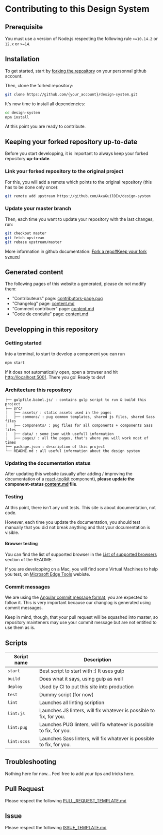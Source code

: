 # Contributing to this Design System

## Prerequisite

You must use a version of Node.js respecting the following rule `>=10.14.2` or `12.x` or `>=14`.

## Installation

To get started, start by [forking the repository](https://docs.github.com/en/free-pro-team@latest/github/getting-started-with-github/fork-a-repo) on your personnal github account.

Then, clone the forked repository:

```sh
git clone https://github.com/{your_account}/design-system.git
```

It's now time to install all dependencies:

```sh
cd design-system
npm install
```

At this point you are ready to contribute.

## Keeping your forked repository up-to-date

Before you start developping, it is important to always keep your forked repository **up-to-date**.

### Link your forked repository to the original project

For this, you will add a remote which points to the original repository (this has to be done only once):

```sh
git remote add upstream https://github.com/AxaGuilDEv/design-system
```

### Update your master branch

Then, each time you want to update your repository with the last changes, run:

```sh
git checkout master
git fetch upstream
git rebase upstream/master
```

More information in github documentation: [Fork a repo#Keep your fork synced](https://docs.github.com/en/free-pro-team@latest/github/getting-started-with-github/fork-a-repo#keep-your-fork-synced)

## Generated content

The following pages of this website a generated, please do not modify them:

- "Contributeurs" page: [contributors-page.pug](https://github.com/AxaGuilDEv/design-system/blob/master/src/pages/get-started/contributors/templates/contributors-page.pug)
- "Changelog" page: [content.md](https://github.com/AxaGuilDEv/design-system/blob/master/src/pages/get-started/changelog/markdown/content.md)
- "Comment contribuer" page: [content.md](https://github.com/AxaGuilDEv/design-system/blob/master/src/pages/get-started/how-to-contribute/markdown/content.md)
- "Code de conduite" page: [content.md](https://github.com/AxaGuilDEv/design-system/blob/master/src/pages/get-started/code-of-conduct/markdown/content.md)

## Developping in this repository

### Getting started

Into a terminal, to start to develop a component you can run

```sh
npm start
```

If it does not automatically open, open a browser and hit [http://localhost:5001](http://localhost:5001). There you go! Ready to dev!

### Architecture this repository

```text
├── gulpfile.babel.js/ : contains gulp script to run & build this project
├── src/
|   ├── assets/ : static assets used in the pages
|   ├── commons/ : pug common templates, shared js files, shared Sass files
|   ├── components/ : pug files for all components + components Sass files
|   ├── data/ : some json with usefull information
|   ├── pages/ : all the pages, that's where you will work most of times
├── package.json : description of this project
└── README.md : all useful information about the design system
```

### Updating the documentation status

After updating this website (usually after adding / improving the documentation of a [react-toolkit](https://github.com/AxaGuilDEv/react-toolkit) component), **please update the component-status [content.md](https://github.com/AxaGuilDEv/design-system/blob/master/src/pages/get-started/component-status/markdown/content.md) file**.

### Testing

At this point, there isn't any unit tests. This site is about documentation, not code.

However, each time you update the documentation, you should test manually that you did not break anything and that your documentation is visible.

#### Browser testing

You can find the list of supported browser in the [List of supported browsers](./README.md#list-of-supported-browsers) section of the README.

If you are developping on a Mac, you will find some Virtual Machines to help you test, on [Microsoft Edge Tools](https://developer.microsoft.com/en-us/microsoft-edge/tools/vms/) webiste.

### Commit messages

We are using the [Angular commit message format](https://github.com/angular/angular/blob/master/CONTRIBUTING.md#-commit-message-format), you are expected to follow it. This is very important because our changlog is generated using commit messages.

Keep in mind, though, that your pull request will be squashed into master, so repository mainteners may use your commit message but are not entitled to use them as is.

## Scripts

| Script name | Description                                                           |
| ----------- | --------------------------------------------------------------------- |
| `start`     | Best script to start with :) It uses gulp                             |
| `build`     | Does what it says, using gulp as well                                 |
| `deploy`    | Used by CI to put this site into production                           |
| `test`      | Dummy script (for now)                                                |
| `lint`      | Launches all linting scription                                        |
| `lint:js`   | Launches JS linters, will fix whatever is possible to fix, for you.   |
| `lint:pug`  | Launches PUG linters, will fix whatever is possible to fix, for you.  |
| `lint:scss` | Launches Sass linters, will fix whatever is possible to fix, for you. |

## Troubleshooting

Nothing here for now... Feel free to add your tips and tricks here.

## Pull Request

Please respect the following [PULL_REQUEST_TEMPLATE.md](./PULL_REQUEST_TEMPLATE.md)

## Issue

Please respect the following [ISSUE_TEMPLATE.md](./ISSUE_TEMPLATE.md)
